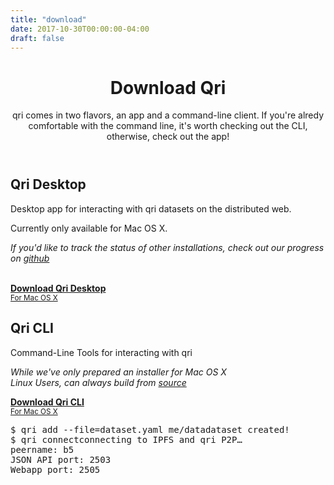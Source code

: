 ```yaml
---
title: "download"
date: 2017-10-30T00:00:00-04:00
draft: false
---
```


<header id="hero">
  <div class="wrap">
    <div class="text_block">
      <h1>Download Qri</h1>
      <p>qri comes in two flavors, an app and a command-line client. If you're alredy comfortable with the command line, it's worth checking out the CLI, otherwise, check out the app!</p>
    </div>
  </div>
</header>

<section id="download_app" class="rotate">
  <div class="wrap unrotate">
    <div class="text_block">
      <h2>Qri Desktop</h2>
      <p>Desktop app for interacting with qri datasets on the distributed web.</p>
      <p>Currently only available for Mac OS X.</p>
      <p><i>If you'd like to track the status of other installations, check out our progress on <a href="https://github.com/qri-io/frontend">github</a></i></p>
      <br />
      <a href="https://github.com/qri-io/frontend/releases/download/v0.4.0/qri-0.4.0.dmg" download="qri.dmg" class="download button">
        <b class="title">Download Qri Desktop</b><br />
        <small>For Mac OS X</small>
      </a>
    </div>
    <div id="app_screenshot"></div>
  </div>
</section>

<section id="download_cli">
  <div class="wrap">
    <div class="text_block">
      <h2>Qri CLI</h2>
      <p>Command-Line Tools for interacting with qri</p>
      <p><i>While we've only prepared an installer for Mac OS X <br />Linux Users, can always build from <a href="https://github.com/qri-io/qri">source</a></i></p>
      <a href="https://github.com/qri-io/qri/releases/download/v0.5.3/qri_os_x_cli_darwin_amd64.pkg" download="qri_cli.pkg" class="download button">
        <b class="title">Download Qri CLI</b><br />
        <small>For Mac OS X</small>
      </a>
    </div>
    <div id="terminal_window">
      <div id="window_chrome">
        <div class="red circle"></div>
        <div class="yellow circle"></div>
        <div class="green circle"></div>
      </div>
      <pre><span class="white">$ qri add --file=dataset.yaml me/data</span><span class="green">dataset created!</span><br /><span class="white">$ qri connect</span><span class="gray">connecting to IPFS and qri P2P… <br />peername: b5 <br />JSON API port: 2503 <br />Webapp port: 2505</span>
      </pre>
    </div>
  </div>
</section>